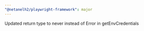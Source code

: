 ```yaml
---
"@netanelh2/playwright-framework": major
---
```


Updated return type to never instead of Error in getEnvCredentials
